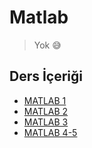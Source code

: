 # Matlab 

> Yok 😅
<!--Index-->


## Ders İçeriği

- [MATLAB 1](./Ders%20%C4%B0%C3%A7eri%C4%9Fi/MATLAB%201.pdf)
- [MATLAB 2](./Ders%20%C4%B0%C3%A7eri%C4%9Fi/MATLAB%202.pdf)
- [MATLAB 3](./Ders%20%C4%B0%C3%A7eri%C4%9Fi/MATLAB%203.pdf)
- [MATLAB 4-5](./Ders%20%C4%B0%C3%A7eri%C4%9Fi/MATLAB%204-5.pdf)



<!--Index-->
